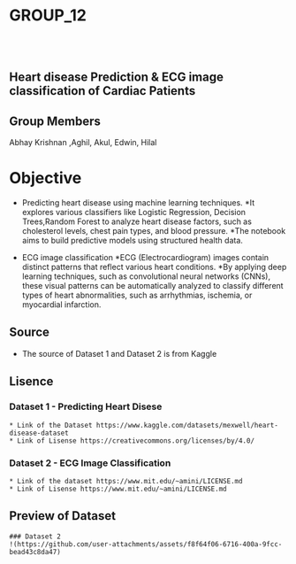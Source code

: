 # GROUP_12
<br></br>
## Heart disease Prediction & ECG image classification of Cardiac Patients

## Group Members
Abhay Krishnan ,Aghil, Akul, Edwin, Hilal

# Objective
* Predicting heart disease using machine learning techniques.
    *It explores various classifiers like Logistic Regression, Decision Trees,Random Forest to analyze heart disease factors, such as cholesterol levels, chest pain types, and blood pressure. 
    *The notebook aims to build predictive models using structured health data.

* ECG image classification
    *ECG (Electrocardiogram) images contain distinct patterns that reflect various heart conditions. 
    *By applying deep learning techniques, such as convolutional neural networks (CNNs), these visual patterns can be automatically analyzed to classify different types of heart abnormalities, such as arrhythmias, ischemia, or myocardial infarction. 

## Source
* The source of Dataset 1 and Dataset 2 is from Kaggle

## Lisence
### Dataset 1 - Predicting Heart Disese
    * Link of the Dataset https://www.kaggle.com/datasets/mexwell/heart-disease-dataset
    * Link of Lisense https://creativecommons.org/licenses/by/4.0/

### Dataset 2 - ECG Image Classification
    * Link of the dataset https://www.mit.edu/~amini/LICENSE.md
    * Link of Lisense https://www.mit.edu/~amini/LICENSE.md

## Preview of Dataset
    ### Dataset 2 
    !(https://github.com/user-attachments/assets/f8f64f06-6716-400a-9fcc-bead43c8da47)